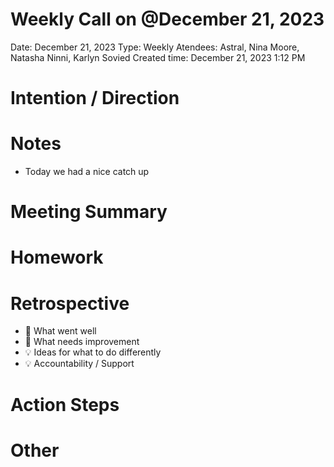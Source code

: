 # Weekly Call on @December 21, 2023

Date: December 21, 2023
Type: Weekly
Atendees: Astral, Nina Moore, Natasha Ninni, Karlyn Sovied
Created time: December 21, 2023 1:12 PM

# Intention / Direction

# Notes

- Today we had a nice catch up

# Meeting Summary

# Homework

# Retrospective

- 🙌 What went well
- 🌱 What needs improvement
- 💡 Ideas for what to do differently
- 💡 Accountability / Support

# Action Steps

# Other